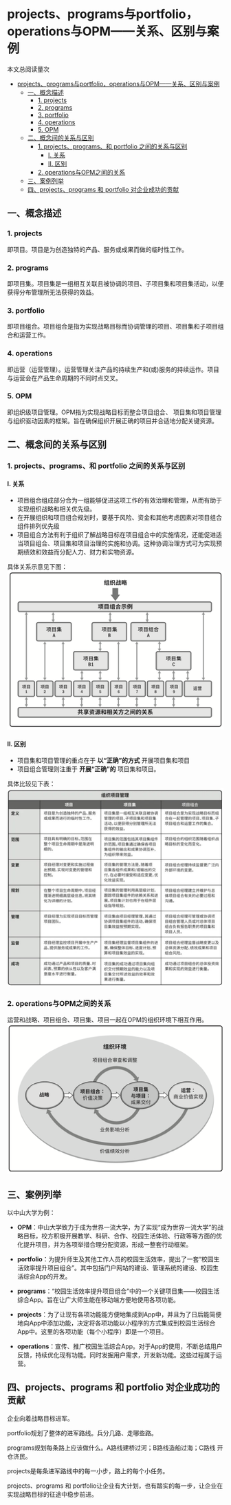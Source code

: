 # projects、programs与portfolio，operations与OPM——关系、区别与案例

<script async src="//busuanzi.ibruce.info/busuanzi/2.3/busuanzi.pure.mini.js"></script>
<span id="busuanzi_container_page_pv">本文总阅读量<span id="busuanzi_value_page_pv"></span>次</span>

- [projects、programs与portfolio，operations与OPM——关系、区别与案例](#projectsprograms%e4%b8%8eportfoliooperations%e4%b8%8eopm%e5%85%b3%e7%b3%bb%e5%8c%ba%e5%88%ab%e4%b8%8e%e6%a1%88%e4%be%8b)
  - [一、概念描述](#%e4%b8%80%e6%a6%82%e5%bf%b5%e6%8f%8f%e8%bf%b0)
    - [1. projects](#1-projects)
    - [2. programs](#2-programs)
    - [3. portfolio](#3-portfolio)
    - [4. operations](#4-operations)
    - [5. OPM](#5-opm)
  - [二、概念间的关系与区别](#%e4%ba%8c%e6%a6%82%e5%bf%b5%e9%97%b4%e7%9a%84%e5%85%b3%e7%b3%bb%e4%b8%8e%e5%8c%ba%e5%88%ab)
    - [1. projects、programs、和 portfolio 之间的关系与区别](#1-projectsprograms%e5%92%8c-portfolio-%e4%b9%8b%e9%97%b4%e7%9a%84%e5%85%b3%e7%b3%bb%e4%b8%8e%e5%8c%ba%e5%88%ab)
      - [I. 关系](#i-%e5%85%b3%e7%b3%bb)
      - [II. 区别](#ii-%e5%8c%ba%e5%88%ab)
    - [2. operations与OPM之间的关系](#2-operations%e4%b8%8eopm%e4%b9%8b%e9%97%b4%e7%9a%84%e5%85%b3%e7%b3%bb)
  - [三、案例列举](#%e4%b8%89%e6%a1%88%e4%be%8b%e5%88%97%e4%b8%be)
  - [四、projects、programs 和 portfolio 对企业成功的贡献](#%e5%9b%9bprojectsprograms-%e5%92%8c-portfolio-%e5%af%b9%e4%bc%81%e4%b8%9a%e6%88%90%e5%8a%9f%e7%9a%84%e8%b4%a1%e7%8c%ae)

## 一、概念描述

### 1. projects

即项目。项目是为创造独特的产品、服务或成果而做的临时性工作。

### 2. programs
即项目集。项目集是一组相互关联且被协调的项目、子项目集和项目集活动，以便获得分布管理所无法获得的效益。

### 3. portfolio
即项目组合。项目组合是指为实现战略目标而协调管理的项目、项目集和子项目组合和运营工作。

### 4. operations
即运营（运营管理）。运营管理关注产品的持续生产和(或)服务的持续运作。项目与运营会在产品生命周期的不同时点交叉。

### 5. OPM
即组织级项目管理。OPM指为实现战略目标而整合项目组合、 项目集和项目管理与组织驱动因素的框架。旨在确保组织开展正确的项目并合适地分配关键资源。

## 二、概念间的关系与区别
### 1. projects、programs、和 portfolio 之间的关系与区别
#### I. 关系
- 项目组合组成部分合为一组能够促进这项工作的有效治理和管理，从而有助于实现组织战略和相关优先级。
- 在开展组织和项目组合规划时，要基于风险、资金和其他考虑因素对项目组合组件排列优先级
- 项目组合方法有利于组织了解战略目标在项目组合中的实施情况，还能促进适当项目组合、项目集和项目治理的实施和协调。这种协调治理方式可为实现预期绩效和效益而分配人力、财力和实物资源。

具体关系示意见下图：
![项目组合、项目集、项目和运营](./Images/项目组合、项目集、项目和运营.png)

#### II. 区别
- 项目集和项目管理的重点在于 __以“正确”的方式__ 开展项目集和项目
- 项目组合管理则注重于 __开展“正确”的__ 项目集和项目。

具体比较见下表：
![项目、项目集和项目组合的比较概述](./Images/项目、项目集和项目组合的比较概述.jpg)


### 2. operations与OPM之间的关系
运营和战略、项目组合、项目集、项目一起在OPM的组织环境下相互作用。
![项目组织管理](./Images/项目组织管理.png)


## 三、案例列举
以中山大学为例：
- __OPM__：中山大学致力于成为世界一流大学，为了实现“成为世界一流大学”的战略目标，校方积极开展教学、科研、合作、校园生活体验、行政等等方面的优化提升项目，并为各项举措合理分配资源，形成一整套行动框架。
  
- __portfolio__：为提升师生及其他工作人员的校园生活效率，提出了一套“校园生活效率提升项目组合”。其中包括门户网站的建设、管理系统的建设、校园生活综合App的开发。
  
- __programs__：“校园生活效率提升项目组合”中的一个关键项目集——校园生活综合App。旨在让广大师生能在移动端方便地使用各项功能。
  
- __projects__：为了让现有各项功能能方便地集成到App中，并且为了日后能简便地向App中添加功能，决定将各项功能以小程序的方式集成到校园生活综合App中。这里的各项功能（每个小程序）即是一个项目。

- __operations__：宣传、推广校园生活综合App。对于App的使用，不断总结用户反馈，持续优化现有功能。同时发掘用户需求，开发新功能。这些过程属于运营。


## 四、projects、programs 和 portfolio 对企业成功的贡献

企业向着战略目标进军。

portfolio规划了整体的进军路线。兵分几路、走哪些路。

programs规划每条路上应该做什么。A路线建桥过河；B路线造船过海；C路线
开仓济民。

projects是每条进军路线中的每一小步，路上的每个小任务。

projects、programs 和 portfolio让企业有大计划，也有踏实的每一步，让企业在实现战略目标的征途中稳步前进。
